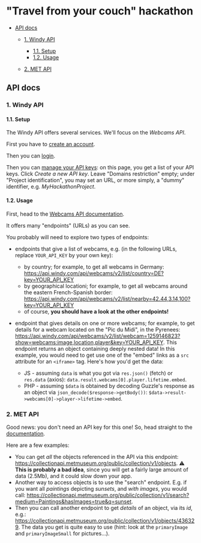 # "Travel from your couch" hackathon

* [API docs](#api-docs)

    * [1. Windy API](#1-windy-api)

        * [1.1. Setup](#11-setup)
        * [1.2. Usage](#12-usage)
    * [2. MET API](#2-met-api)

## API docs

### 1. Windy API

#### 1.1. Setup

The Windy API offers several services. We'll focus on the _Webcams API_.

First you have to [create an account](https://community.windy.com/register).

Then you can [login](https://community.windy.com/login).

Then you can [manage your API keys](https://api.windy.com/keys): on this page, you get a list of your API keys. Click _Create a new API key_. Leave "Domains restriction" empty; under "Project identification", you may set an URL, or more simply, a "dummy" identifier, e.g. *MyHackathonProject*.

#### 1.2. Usage

First, head to the [Webcams API documentation](https://api.windy.com/webcams/docs#/list/country).

It offers many "endpoints" (URLs) as you can see.

You probably will need to explore two types of endpoints:

* endpoints that give a list of webcams, e.g. (in the following URLs, replace `YOUR_API_KEY` by your own key):

    * by country; for example, to get all webcams in Germany: <https://api.windy.com/api/webcams/v2/list/country=DE?key=YOUR_API_KEY>
    * by geographical locationi; for example, to get all webcams around the eastern French-Spanish border: <https://api.windy.com/api/webcams/v2/list/nearby=42.44,3.14,100?key=YOUR_API_KEY>
    * of course, **you should have a look at the other endpoints!**
* endpoint that gives details on one or more webcams; for example, to get details for a webcam located on the "Pic du Midi", in the Pyrenees: <https://api.windy.com/api/webcams/v2/list/webcam=1259146823?show=webcams:image,location,player&key=YOUR_API_KEY>. This endpoint returns an object containing deeply nested data! In this example, you would need to get use one of the "embed" links as a `src` attribute for an `<iframe>` tag. Here's how you'd get the data:

    * JS - assuming `data` is what you got via `res.json()` (fetch) or `res.data` (axios): `data.result.webcams[0].player.lifetime.embed`.
    * PHP - assuming `$data` is obtained by decoding Guzzle's response as an object via `json_decode($response->getBody())`: `$data->result->webcams[0]->player->lifetime->embed`.

### 2. MET API

Good news: you don't need an API key for this one! So, head straight to the [documentation](https://metmuseum.github.io/).

Here are a few examples:

* You can get _all_ the objects referenced in the API via this endpoint: <https://collectionapi.metmuseum.org/public/collection/v1/objects>. :warning: **This is probably a bad idea**, since you will get a fairly large amount of data (2.5Mb), and it could slow down your app.
* Another way to access objects is to use the "search" endpoint. E.g. if you want all *paintings* depicting *sunsets*, and *with images*, you would call: <https://collectionapi.metmuseum.org/public/collection/v1/search?medium=Paintings&hasImages=true&q=sunset>.
* Then you can call another endpoint to get _details_ of an object, via its *id*, e.g.: <https://collectionapi.metmuseum.org/public/collection/v1/objects/436329>. The data you get is quite easy to use (hint: look at the `primaryImage` and `primaryImageSmall` for pictures...).
